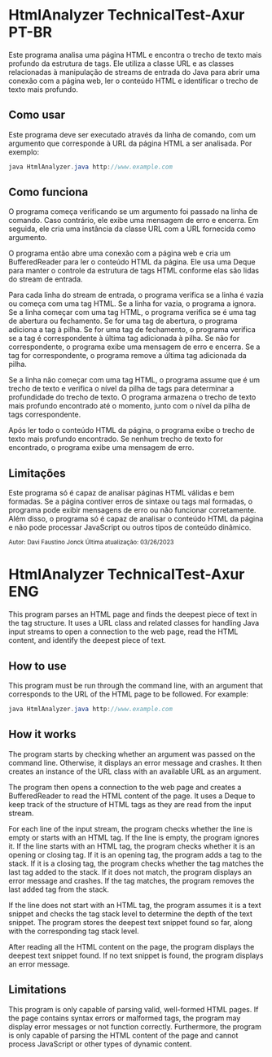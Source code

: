 # HtmlAnalyzer TechnicalTest-Axur PT-BR

Este programa analisa uma página HTML e encontra o trecho de texto mais profundo da estrutura de tags. Ele utiliza a classe URL e as classes relacionadas à manipulação de streams de entrada do Java para abrir uma conexão com a página web, ler o conteúdo HTML e identificar o trecho de texto mais profundo.

## Como usar 
Este programa deve ser executado através da linha de comando, com um argumento que corresponde à URL da página HTML a ser analisada. Por exemplo:

~~~java
java HtmlAnalyzer.java http://www.example.com 
~~~

## Como funciona 
O programa começa verificando se um argumento foi passado na linha de comando. Caso contrário, ele exibe uma mensagem de erro e encerra. Em seguida, ele cria uma instância da classe URL com a URL fornecida como argumento.

O programa então abre uma conexão com a página web e cria um BufferedReader para ler o conteúdo HTML da página. Ele usa uma Deque para manter o controle da estrutura de tags HTML conforme elas são lidas do stream de entrada.

Para cada linha do stream de entrada, o programa verifica se a linha é vazia ou começa com uma tag HTML. Se a linha for vazia, o programa a ignora. Se a linha começar com uma tag HTML, o programa verifica se é uma tag de abertura ou fechamento. Se for uma tag de abertura, o programa adiciona a tag à pilha. Se for uma tag de fechamento, o programa verifica se a tag é correspondente à última tag adicionada à pilha. Se não for correspondente, o programa exibe uma mensagem de erro e encerra. Se a tag for correspondente, o programa remove a última tag adicionada da pilha.

Se a linha não começar com uma tag HTML, o programa assume que é um trecho de texto e verifica o nível da pilha de tags para determinar a profundidade do trecho de texto. O programa armazena o trecho de texto mais profundo encontrado até o momento, junto com o nível da pilha de tags correspondente.

Após ler todo o conteúdo HTML da página, o programa exibe o trecho de texto mais profundo encontrado. Se nenhum trecho de texto for encontrado, o programa exibe uma mensagem de erro.

## Limitações 
Este programa só é capaz de analisar páginas HTML válidas e bem formadas. Se a página contiver erros de sintaxe ou tags mal formadas, o programa pode exibir mensagens de erro ou não funcionar corretamente. Além disso, o programa só é capaz de analisar o conteúdo HTML da página e não pode processar JavaScript ou outros tipos de conteúdo dinâmico.


<sub>Autor: Davi Faustino Jonck </sub>
<sub>Última atualização: 03/26/2023</sub>

# HtmlAnalyzer TechnicalTest-Axur ENG

This program parses an HTML page and finds the deepest piece of text in the tag structure. It uses a URL class and related classes for handling Java input streams to open a connection to the web page, read the HTML content, and identify the deepest piece of text.

## How to use
This program must be run through the command line, with an argument that corresponds to the URL of the HTML page to be followed. For example:

~~~java
java HtmlAnalyzer.java http://www.example.com
~~~

## How it works
The program starts by checking whether an argument was passed on the command line. Otherwise, it displays an error message and crashes. It then creates an instance of the URL class with an available URL as an argument.

The program then opens a connection to the web page and creates a BufferedReader to read the HTML content of the page. It uses a Deque to keep track of the structure of HTML tags as they are read from the input stream.

For each line of the input stream, the program checks whether the line is empty or starts with an HTML tag. If the line is empty, the program ignores it. If the line starts with an HTML tag, the program checks whether it is an opening or closing tag. If it is an opening tag, the program adds a tag to the stack. If it is a closing tag, the program checks whether the tag matches the last tag added to the stack. If it does not match, the program displays an error message and crashes. If the tag matches, the program removes the last added tag from the stack.

If the line does not start with an HTML tag, the program assumes it is a text snippet and checks the tag stack level to determine the depth of the text snippet. The program stores the deepest text snippet found so far, along with the corresponding tag stack level.

After reading all the HTML content on the page, the program displays the deepest text snippet found. If no text snippet is found, the program displays an error message.

## Limitations
This program is only capable of parsing valid, well-formed HTML pages. If the page contains syntax errors or malformed tags, the program may display error messages or not function correctly. Furthermore, the program is only capable of parsing the HTML content of the page and cannot process JavaScript or other types of dynamic content.
